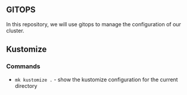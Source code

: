 ## GITOPS
In this repository, we will use gitops to manage the configuration of our cluster.

## Kustomize
### Commands
- `mk kustomize .` - show the kustomize configuration for the current directory